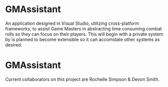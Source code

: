 # GMAssistant
An application designed in Visual Studio, utilizing cross-platform frameworks, to assist Game Masters in abstracting time consuming combat rolls so they can focus on their players. This will begin with a private system by is planned to become extensible so it can accomidate other systems as desired.

# GMAssistant
Current collaborators on this project are Rochelle Simpson & Devon Smith.

